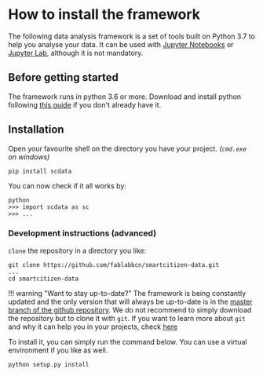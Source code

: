 How to install the framework
============================

The following data analysis framework is a set of tools built on Python 3.7 to help you analyse your data. It can be used with [Jupyter Notebooks](https://jupyter.org/) or [Jupyter Lab](https://jupyterlab.readthedocs.io/en/stable/), although it is not mandatory.

## Before getting started

The framework runs in python 3.6 or more. Download and install python following [this guide](https://docs.python-guide.org/starting/installation/) if you don't already have it.

## Installation

Open your favourite shell on the directory you have your project. _(`cmd.exe` on windows)_

```
pip install scdata
```

You can now check if it all works by:

```
python
>>> import scdata as sc
>>> ...
```

### Development instructions (advanced)

`clone` the repository in a directory you like:

```
git clone https://github.com/fablabbcn/smartcitizen-data.git
...
cd smartcitizen-data
```

!!! warning "Want to stay up-to-date?"
    The framework is being constantly updated and the only version that will always be up-to-date is in the [master branch of the github repository](https://github.com/fablabbcn/smartcitizen-data). We do not recommend to simply download the repository but to clone it with `git`. If you want to learn more about `git` and why it can help you in your projects, check [here](https://www.quora.com/What-is-Git-and-why-should-I-use-it)

To install it, you can simply run the command below. You can use a virtual environment if you like as well.

```
python setup.py install
```